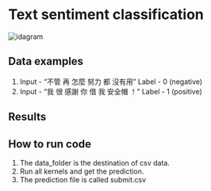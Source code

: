 # Text sentiment classification
![idagram](https://github.com/ChengZheWu/Applied-Deep-Learning-/blob/main/hw0/diagram.png)  

## Data examples
1. Input - “不管 再 怎麼 努力 都 沒有用”    Label - 0 (negative)
2. Input - “我 很 感謝 你 借 我 安全帽 ！”  Label - 1 (positive)  

## Results


## How to run code

1. The data_folder is the destination of csv data.
2. Run all kernels and get the prediction.
3. The prediction file is called submit.csv
